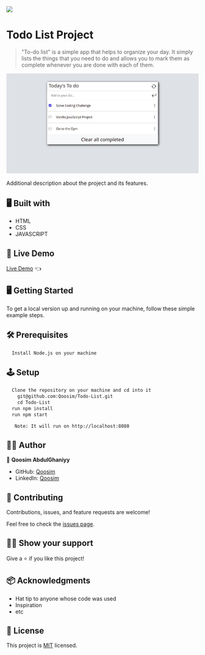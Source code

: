 ![](https://img.shields.io/badge/Microverse-blueviolet)

# Todo List Project

> "To-do list" is a simple app that helps to organize your day. It simply lists the things that you need to do and allows you to mark them as complete whenever you are done with each of them.

![screenshot](./src/images/todo_final.jpeg)


Additional description about the project and its features.


## 🖥️ Built with

- HTML
- CSS
- JAVASCRIPT

## 🚚 Live Demo
[Live Demo](https://qoosim.github.io/Todo-List/dist/)  :point_left:

## 🖥️ Getting Started
To get a local version up and running on your machine, follow these simple example steps.

## 🛠️ Prerequisites
```
  Install Node.js on your machine
```

## 🕹️ Setup
```
  Clone the repository on your machine and cd into it
    git@github.com:Qoosim/Todo-List.git
    cd Todo-List
  run npm install
  run npm start
```

```
   Note: It will run on http://localhost:8080
```

## 👨‍💻 Author

👤 **Qoosim AbdulGhaniyy**

- GitHub: [Qoosim](https://github.com/Qoosim)
- LinkedIn: [Qoosim](https://www.linkedin.com/in/qoosim)

## 🤝 Contributing

Contributions, issues, and feature requests are welcome!

Feel free to check the [issues page](../../issues/).

## 🕵️‍♂️ Show your support

Give a ⭐️ if you like this project!

## 📦 Acknowledgments

- Hat tip to anyone whose code was used
- Inspiration
- etc

## 📝 License

This project is [MIT](./MIT.md) licensed.
